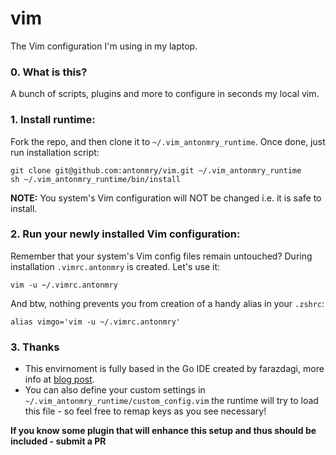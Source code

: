 # vim

The Vim configuration I'm using in my laptop.

### 0. What is this?

A bunch of scripts, plugins and more to configure in seconds my local vim.

### 1. Install runtime:

Fork the repo, and then clone it to `~/.vim_antonmry_runtime`. Once done, just run installation script:

    git clone git@github.com:antonmry/vim.git ~/.vim_antonmry_runtime
    sh ~/.vim_antonmry_runtime/bin/install

**NOTE:** You system's Vim configuration will NOT be changed i.e. it is safe to install.

### 2. Run your newly installed Vim configuration:

Remember that your system's Vim config files remain untouched? During installation `.vimrc.antonmry` is created. Let's use it:

    vim -u ~/.vimrc.antonmry

And btw, nothing prevents you from creation of a handy alias in your `.zshrc`:

    alias vimgo='vim -u ~/.vimrc.antonmry'

### 3. Thanks

- This envirnoment is fully based in the Go IDE created by farazdagi, more info at [blog post](http://farazdagi.com/blog/2015/vim-as-golang-ide/).
- You can also define your custom settings in `~/.vim_antonmry_runtime/custom_config.vim` the runtime will try to load this file - so feel free to remap keys as you see necessary!

**If you know some plugin that will enhance this setup and thus should be included - submit a PR**
